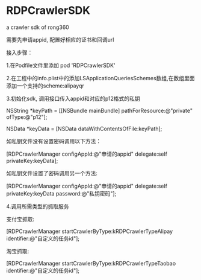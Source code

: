 # RDPCrawlerSDK
a crawler sdk of rong360

需要先申请appid, 配置好相应的证书和回调url

接入步骤：

1.在Podfile文件里添加 pod 'RDPCrawlerSDK'




2.在工程中的info.plist中的添加LSApplicationQueriesSchemes数组,在数组里面添加一个支持的scheme:alipayqr




3.初始化sdk, 调用接口传入appid和对应的p12格式的私钥    


  NSString *keyPath = [[NSBundle mainBundle] pathForResource:@"private" ofType:@"p12"];

  NSData *keyData = [NSData dataWithContentsOfFile:keyPath];

  如私钥文件没有设置密码调用以下方法：

  [RDPCrawlerManager configAppId:@"申请的appid" delegate:self privateKey:keyData];
 
  如私钥文件设置了密码调用另一个方法:

  [RDPCrawlerManager configAppId:@"申请的appid" delegate:self privateKey:keyData password:@"私钥密码"];
  

4.调用所需类型的抓取服务

  支付宝抓取:

  [RDPCrawlerManager startCrawlerByType:kRDPCrawlerTypeAlipay identifier:@"自定义的任务id"];
  
  淘宝抓取:
  
  [RDPCrawlerManager startCrawlerByType:kRDPCrawlerTypeTaobao identifier:@"自定义的任务id"];
